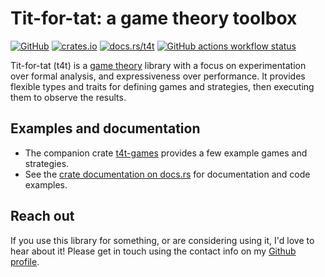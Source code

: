 # Tit-for-tat: a game theory toolbox

[![GitHub](https://img.shields.io/badge/github-walkie%2Ftit--for--tat-mediumorchid?logo=github)][github-repo]
[![crates.io](https://img.shields.io/crates/v/t4t?label=crates.io)][t4t-crate]
[![docs.rs/t4t](https://img.shields.io/badge/docs.rs-t4t-blue?logo=docs.rs)][t4t-docs]
[![GitHub actions workflow status](https://img.shields.io/github/actions/workflow/status/walkie/tit-for-tat/rust.yml?logo=rust)][github-build]

Tit-for-tat (t4t) is a [game theory][wiki-game-theory] library with a focus on experimentation over
formal analysis, and expressiveness over performance. It provides flexible types and traits for
defining games and strategies, then executing them to observe the results.


## Examples and documentation

- The companion crate [t4t-games][games-crate] provides a few example games and strategies.
- See the [crate documentation on docs.rs][t4t-docs] for documentation and code examples.


## Reach out

If you use this library for something, or are considering using it, I'd love to hear about it!
Please get in touch using the contact info on my [Github profile][github-profile].


[github-build]: https://github.com/walkie/tit-for-tat/actions
[github-profile]: https://github.com/walkie
[github-repo]: https://github.com/walkie/tit-for-tat
[t4t-crate]: https://crates.io/crates/t4t
[t4t-docs]: https://docs.rs/t4t
[games-crate]: https://crates.io/crates/t4t-games
[games-docs]: https://docs.rs/t4t-games
[wiki-game-theory]: https://en.wikipedia.org/wiki/Game_theory
